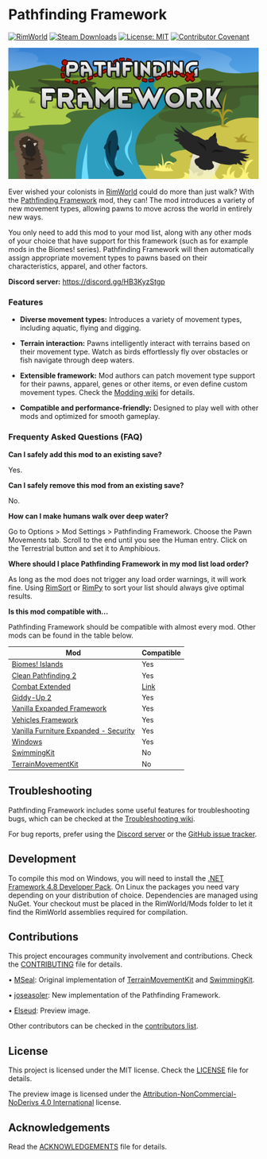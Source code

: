 Pathfinding Framework
===

[![RimWorld](https://img.shields.io/badge/RimWorld-1.4-informational)](https://rimworldgame.com/) [![Steam Downloads](https://img.shields.io/steam/downloads/3070914628)](https://steamcommunity.com/sharedfiles/filedetails/?id=2813426619) [![License: MIT](https://img.shields.io/badge/License-MIT-yellow.svg)](https://opensource.org/licenses/MIT) [![Contributor Covenant](https://img.shields.io/badge/Contributor%20Covenant-2.1-4baaaa.svg)](CODE_OF_CONDUCT.md)

![Mod preview](About/Preview.png)

Ever wished your colonists in [RimWorld](https://rimworldgame.com/) could do more than just walk? With the [Pathfinding Framework](https://steamcommunity.com/sharedfiles/filedetails/?id=3070914628) mod, they can! The mod introduces a variety of new movement types, allowing pawns to move across the world in entirely new ways.

You only need to add this mod to your mod list, along with any other mods of your choice that have support for this framework (such as for example mods in the Biomes! series). Pathfinding Framework will then automatically assign appropriate movement types to pawns based on their characteristics, apparel, and other factors.

**Discord server:** https://discord.gg/HB3KyzStgp

### Features

* **Diverse movement types:** Introduces a variety of movement types, including aquatic, flying and digging.


* **Terrain interaction:** Pawns intelligently interact with terrains based on their movement type. Watch as birds effortlessly fly over obstacles or fish navigate through deep waters.


* **Extensible framework:** Mod authors can patch movement type support for their pawns, apparel, genes or other items, or even define custom movement types. Check the [Modding wiki](https://github.com/joseasoler/Pathfinding-Framework/wiki/Modding) for details.


* **Compatible and performance-friendly:** Designed to play well with other mods and optimized for smooth gameplay.

### Frequenty Asked Questions (FAQ)

**Can I safely add this mod to an existing save?**

Yes.

**Can I safely remove this mod from an existing save?**

No.

**How can I make humans walk over deep water?**

Go to Options > Mod Settings > Pathfinding Framework. Choose the Pawn Movements tab. Scroll to the end until you see the Human entry. Click on the Terrestrial button and set it to Amphibious.

**Where should I place Pathfinding Framework in my mod list load order?**

As long as the mod does not trigger any load order warnings, it will work fine. Using [RimSort](https://github.com/oceancabbage/RimSort) or [RimPy](https://github.com/rimpy-custom/RimPy/releases) to sort your list should always give optimal results.

**Is this mod compatible with...**

Pathfinding Framework should be compatible with almost every mod. Other mods can be found in the table below.

| Mod                                                                                                        | Compatible                                                                                                                                                 |
|------------------------------------------------------------------------------------------------------------|------------------------------------------------------------------------------------------------------------------------------------------------------------|
| [Biomes! Islands](https://steamcommunity.com/sharedfiles/filedetails/?id=2038001322)                       | Yes                                                                                                                                                        |
| [Clean Pathfinding 2](https://steamcommunity.com/sharedfiles/filedetails/?id=2603765747)                   | Yes                                                                                                                                                        |
| [Combat Extended](https://steamcommunity.com/workshop/filedetails/?id=2890901044)                          | [Link](https://github.com/CombatExtended-Continued/CombatExtended/wiki/Frequently-Asked-Questions#does-mod-work-with-combat-extended-does-it-need-a-patch) |
| [Giddy-Up 2](https://steamcommunity.com/workshop/filedetails/?id=2934245647)                               | Yes                                                                                                                                                        |
| [Vanilla Expanded Framework](https://steamcommunity.com/sharedfiles/filedetails/?id=2023507013)            | Yes                                                                                                                                                        |
| [Vehicles Framework](https://steamcommunity.com/workshop/filedetails/?id=3014915404)                       | Yes                                                                                                                                                        |
| [Vanilla Furniture Expanded - Security](https://steamcommunity.com/sharedfiles/filedetails/?id=1845154007) | Yes                                                                                                                                                        |
| [Windows](https://steamcommunity.com/sharedfiles/filedetails/?id=2571189146)                               | Yes                                                                                                                                                        |
| [SwimmingKit](https://steamcommunity.com/sharedfiles/filedetails/?id=1542399915)                           | No                                                                                                                                                         |
| [TerrainMovementKit](https://steamcommunity.com/sharedfiles/filedetails/?id=2048567351)                    | No                                                                                                                                                         |

Troubleshooting
---

Pathfinding Framework includes some useful features for troubleshooting bugs, which can be checked at the [Troubleshooting wiki](https://github.com/joseasoler/Pathfinding-Framework/wiki/Testing-and-troubleshooting).

For bug reports, prefer using the [Discord server](https://discord.gg/HB3KyzStgp) or the [GitHub issue tracker](https://github.com/joseasoler/Pathfinding-Framework/issues).


Development
---

To compile this mod on Windows, you will need to install the [.NET Framework 4.8 Developer Pack](https://dotnet.microsoft.com/en-us/download/dotnet-framework/net48). On Linux the packages you need vary depending on your distribution of choice. Dependencies are managed using NuGet. Your checkout must be placed in the RimWorld/Mods folder to let it find the RimWorld assemblies required for compilation.

Contributions
---

This project encourages community involvement and contributions. Check the [CONTRIBUTING](CONTRIBUTING.md) file for details.

• [MSeal](https://github.com/MSeal/): Original implementation of [TerrainMovementKit](https://github.com/MSeal/RimworldTerrainMovementKit) and [SwimmingKit](https://github.com/MSeal/RimworldSwimming).

• [joseasoler](https://github.com/joseasoler): New implementation of the Pathfinding Framework.

• [Elseud](https://ko-fi.com/elseud): Preview image.

Other contributors can be checked in the [contributors list](https://github.com/joseasoler/pathfinding-framework/graphs/contributors).

License
---

This project is licensed under the MIT license. Check the [LICENSE](LICENSE) file for details.

The preview image is licensed under the [Attribution-NonCommercial-NoDerivs 4.0 International](https://creativecommons.org/licenses/by-nc-nd/4.0/legalcode.en) license.

Acknowledgements
---

Read the [ACKNOWLEDGEMENTS](ACKNOWLEDGEMENTS.md) file for details.
